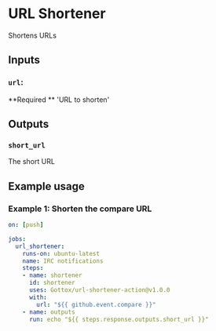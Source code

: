 # URL Shortener

Shortens URLs

## Inputs

### `url`:
**Required ** 'URL to shorten'
## Outputs
### `short_url`
The short URL

## Example usage

### Example 1: Shorten the compare URL

```yaml
on: [push]

jobs:
  url_shortener:
    runs-on: ubuntu-latest
    name: IRC notifications
    steps:
    - name: shortener
      id: shortener
      uses: Gottox/url-shortener-action@v1.0.0
      with:
        url: "${{ github.event.compare }}"
    - name: outputs
      run: echo "${{ steps.response.outputs.short_url }}"
```
